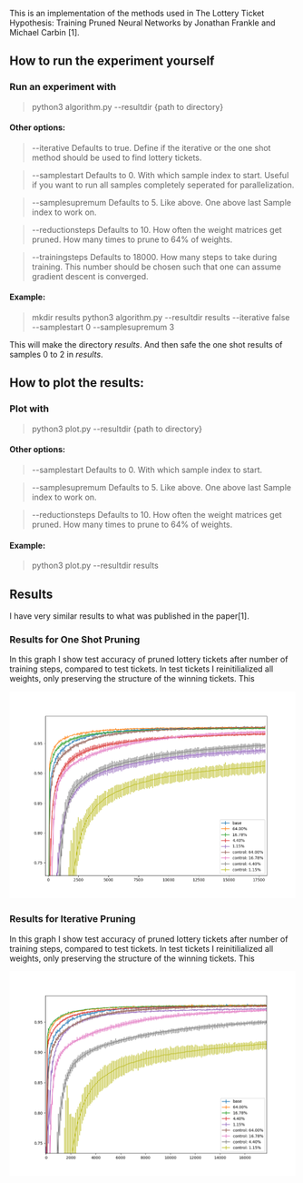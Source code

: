 This is an implementation of the methods used in The Lottery Ticket Hypothesis: Training Pruned Neural Networks by Jonathan Frankle and Michael Carbin [1].

## How to run the experiment yourself

### Run an experiment with

> python3 algorithm.py --resultdir {path to directory}

#### Other options:

> --iterative
Defaults to true. Define if the iterative or the one shot method should be used to find lottery tickets.

> --samplestart
Defaults to 0. With which sample index to start. Useful if you want to run all samples completely seperated for parallelization.

> --samplesupremum
Defaults to 5. Like above. One above last Sample index to work on.

> --reductionsteps
Defaults to 10. How often the weight matrices get pruned. How many times to prune to 64% of weights.

> --trainingsteps
Defaults to 18000. How many steps to take during training. This number should be chosen such that one can assume gradient descent is converged.

#### Example:

> mkdir results
> python3 algorithm.py --resultdir results --iterative false --samplestart 0 --samplesupremum 3

This will make the directory *results*. And then safe the one shot results of samples 0 to 2 in *results*.

## How to plot the results:

### Plot with
> python3 plot.py --resultdir {path to directory}

#### Other options:

> --samplestart
Defaults to 0. With which sample index to start.

> --samplesupremum
Defaults to 5. Like above. One above last Sample index to work on.

> --reductionsteps
Defaults to 10. How often the weight matrices get pruned. How many times to prune to 64% of weights.

#### Example:

> python3 plot.py --resultdir results

## Results
I have very similar results to what was published in the paper[1].

### Results for One Shot Pruning

In this graph I show test accuracy of pruned lottery tickets after number of training steps, compared to test tickets. In test tickets I reinitilialized all weights, only preserving the structure of the winning tickets. This

![Graph Example](ResultsOneShot4Samples18000Iterations.png)

### Results for Iterative Pruning

In this graph I show test accuracy of pruned lottery tickets after number of training steps, compared to test tickets. In test tickets I reinitilialized all weights, only preserving the structure of the winning tickets. This

![Graph Example](ResultsIterative4Samples18000Iterations.png)

